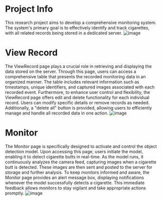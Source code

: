 # Project Info
This research project aims to develop a comprehensive monitoring system. The system's primary goal is to effectively identify and track cigarettes, with all related records being stored in a dedicated server. 
![image](https://github.com/SeaKaByt/Cigarette-Object-Detection/assets/88830273/3198e41a-57e1-4166-ba5b-c2bc28c70a77)

# View Record
The ViewRecord page plays a crucial role in retrieving and displaying the data stored on the server. Through this page, users can access a comprehensive table that presents the recorded monitoring data in an organized manner. The table includes relevant information such as timestamps, unique identifiers, and captured images associated with each recorded event. Furthermore, to enhance user control and flexibility, the ViewRecord page offers edit and delete functionality for each individual record. Users can modify specific details or remove records as needed. Additionally, a "delete all" button is provided, allowing users to efficiently manage and handle all recorded data in one action.
![image](https://github.com/SeaKaByt/Cigarette-Object-Detection/assets/88830273/3ce91fd0-93c1-4a3f-aeaa-3819538b3631)

# Monitor
The Monitor page is specifically designed to activate and control the object detection model. Upon accessing this page, users initiate the model, enabling it to detect cigarette butts in real-time. As the model runs, it continuously analyzes the camera feed, capturing images when a cigarette butt is detected. These images are then sent and posted to the server for storage and further analysis. To keep monitors informed and aware, the Monitor page provides an alert message box, displaying notifications whenever the model successfully detects a cigarette. This immediate feedback allows monitors to stay vigilant and take appropriate actions promptly.
![image](https://github.com/SeaKaByt/Cigarette-Object-Detection/assets/88830273/d7b15ffb-e60f-438b-81a2-e0967bdb7548)

